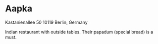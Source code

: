# Aapka

Kastanienallee 50 10119 Berlin, Germany

Indian restaurant with outside tables. Their papadum (special bread) is a must.